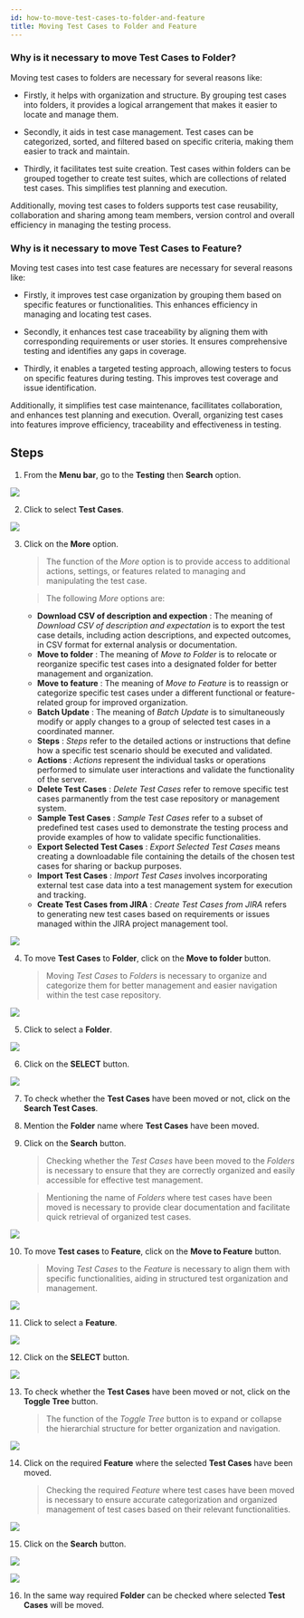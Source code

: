 ```yaml
---
id: how-to-move-test-cases-to-folder-and-feature
title: Moving Test Cases to Folder and Feature
---
```


### Why is it necessary to move Test Cases to Folder?  

Moving test cases to folders are necessary for several reasons like:

* Firstly, it helps with organization and structure. By grouping test cases into folders, it provides a logical arrangement that makes it easier to locate and manage them.

* Secondly, it aids in test case management. Test cases can be categorized, sorted, and filtered based on specific criteria, making them easier to track and maintain.

* Thirdly, it facilitates test suite creation. Test cases within folders can be grouped together to create test suites, which are collections of related test cases. This simplifies test planning and execution.

Additionally, moving test cases to folders supports test case reusability, collaboration and sharing among team members, version control and overall efficiency in managing the testing process.  

### Why is it necessary to move Test Cases to Feature?  

Moving test cases into test case features are necessary for several reasons like:

* Firstly, it improves test case organization by grouping them based on specific features or functionalities. This enhances efficiency in managing and locating test cases.

* Secondly, it enhances test case traceability by aligning them with corresponding requirements or user stories. It ensures comprehensive testing and identifies any gaps in coverage.

* Thirdly, it enables a targeted testing approach, allowing testers to focus on specific features during testing. This improves test coverage and issue identification. 

Additionally, it simplifies test case maintenance, facillitates collaboration, and enhances test planning and execution. Overall, organizing test cases into features improve efficiency, traceability and effectiveness in testing.

## Steps

1. From the **Menu bar**, go to the **Testing** then **Search** option.

![](/img/how-tos/how-to-move-test-cases-to-folder-and-feature/test-search.png)

2. Click to select **Test Cases**.

![](/img/how-tos/how-to-move-test-cases-to-folder-and-feature/select-test-cases.png)

3. Click on the **More** option.
   > The function of the *More* option is to provide access to additional actions, settings, or features related to managing and manipulating the test case.

   > The following *More* options are: 
   * **Download CSV of description and expection** : The meaning of *Download CSV of description and expectation* is to export the test case details, including action descriptions, and expected outcomes, in CSV format for external analysis or documentation.
   * **Move to folder** : The meaning of *Move to Folder* is to relocate or reorganize specific test cases into a designated folder for better management and organization. 
   * **Move to feature**  : The meaning of *Move to Feature* is to reassign or categorize specific test cases under a different functional or feature-related group for improved organization.
   * **Batch Update**  : The meaning of *Batch Update* is to simultaneously modify or apply changes to a group of selected test cases in a coordinated manner.
   * **Steps**  : *Steps* refer to the detailed actions or instructions that define how a specific test scenario should be executed and validated.
   * **Actions**  : *Actions* represent the individual tasks or operations performed to simulate user interactions and validate the functionality of the server.
   * **Delete Test Cases**  : *Delete Test Cases* refer to remove specific test cases parmanently from the test case repository or management system.
   * **Sample Test Cases**  : *Sample Test Cases* refer to a subset of predefined test cases used to demonstrate the testing process and provide examples of how to validate specific functionalities.
   * **Export Selected Test Cases**  : *Export Selected Test Cases* means creating a downloadable file containing the details of the chosen test cases for sharing or backup purposes.
   * **Import Test Cases**  : *Import Test Cases* involves incorporating external test case data into a test management system for execution and tracking.
   * **Create Test Cases from JIRA** : *Create Test Cases from JIRA* refers to generating new test cases based on requirements or issues managed within the JIRA project management tool.

![](/img/how-tos/how-to-move-test-cases-to-folder-and-feature/more-option.png)

4. To move **Test Cases** to **Folder**, click on the **Move to folder** button.
   > Moving *Test Cases* to *Folders* is necessary to organize and categorize them for better management and easier navigation within the test case repository.

![](/img/how-tos/how-to-move-test-cases-to-folder-and-feature/move-folder.png)

5. Click to select a **Folder**.

![](/img/how-tos/how-to-move-test-cases-to-folder-and-feature/select-folder.png)

6. Click on the **SELECT** button.

![](/img/how-tos/how-to-move-test-cases-to-folder-and-feature/select-button.png)

7. To check whether the **Test Cases** have been moved or not, click on the **Search Test Cases**.

8. Mention the **Folder** name where **Test Cases** have been moved.

9. Click on the **Search** button.
   > Checking whether the *Test Cases* have been moved to the *Folders* is necessary to ensure that they are correctly organized and easily accessible for effective test management.

   > Mentioning the name of *Folders* where test cases have been moved is necessary to provide clear documentation and facilitate quick retrieval of organized test cases.

![](/img/how-tos/how-to-move-test-cases-to-folder-and-feature/check-folder.png)

10. To move **Test cases** to **Feature**, click on the **Move to Feature** button.
    > Moving *Test Cases* to the *Feature* is necessary to align them with specific functionalities, aiding in structured test organization and management.

![](/img/how-tos/how-to-move-test-cases-to-folder-and-feature/move-feature.png)

11. Click to select a **Feature**.

![](/img/how-tos/how-to-move-test-cases-to-folder-and-feature/select-feature.png)

12. Click on the **SELECT** button.

![](/img/how-tos/how-to-move-test-cases-to-folder-and-feature/select-feature-button.png)

13. To check whether the **Test Cases** have been moved or not, click on the **Toggle Tree** button.
    > The function of the *Toggle Tree* button is to expand or collapse the hierarchial structure for better organization and navigation.

![](/img/how-tos/how-to-move-test-cases-to-folder-and-feature/toggle-free.png)

14. Click on the required **Feature** where the selected **Test Cases** have been moved.
    > Checking the required *Feature* where test cases have been moved is necessary to ensure accurate categorization and organized management of test cases based on their relevant functionalities.

![](/img/how-tos/how-to-move-test-cases-to-folder-and-feature/check-feature.png)

15. Click on the **Search** button.

![](/img/how-tos/how-to-move-test-cases-to-folder-and-feature/search-feature.png)

![](/img/how-tos/how-to-move-test-cases-to-folder-and-feature/feature-check.png)

16. In the same way required **Folder** can be checked where selected **Test Cases** will be moved.